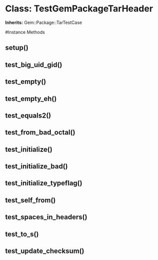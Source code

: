 # Class: TestGemPackageTarHeader
**Inherits:** Gem::Package::TarTestCase
    




#Instance Methods
## setup() [](#method-i-setup)

## test_big_uid_gid() [](#method-i-test_big_uid_gid)

## test_empty() [](#method-i-test_empty)

## test_empty_eh() [](#method-i-test_empty_eh)

## test_equals2() [](#method-i-test_equals2)

## test_from_bad_octal() [](#method-i-test_from_bad_octal)

## test_initialize() [](#method-i-test_initialize)

## test_initialize_bad() [](#method-i-test_initialize_bad)

## test_initialize_typeflag() [](#method-i-test_initialize_typeflag)

## test_self_from() [](#method-i-test_self_from)

## test_spaces_in_headers() [](#method-i-test_spaces_in_headers)

## test_to_s() [](#method-i-test_to_s)

## test_update_checksum() [](#method-i-test_update_checksum)

